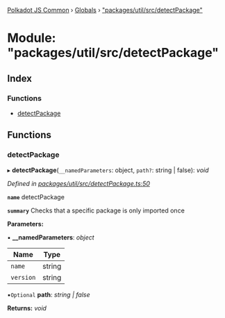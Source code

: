 [Polkadot JS Common](../README.md) › [Globals](../globals.md) › ["packages/util/src/detectPackage"](_packages_util_src_detectpackage_.md)

# Module: "packages/util/src/detectPackage"

## Index

### Functions

* [detectPackage](_packages_util_src_detectpackage_.md#detectpackage)

## Functions

###  detectPackage

▸ **detectPackage**(`__namedParameters`: object, `path?`: string | false): *void*

*Defined in [packages/util/src/detectPackage.ts:50](https://github.com/polkadot-js/common/blob/e487d0a4/packages/util/src/detectPackage.ts#L50)*

**`name`** detectPackage

**`summary`** Checks that a specific package is only imported once

**Parameters:**

▪ **__namedParameters**: *object*

Name | Type |
------ | ------ |
`name` | string |
`version` | string |

▪`Optional`  **path**: *string | false*

**Returns:** *void*

